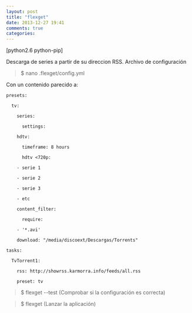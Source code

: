 ```yaml
---
layout: post
title: "flexget"
date: 2013-12-27 19:41
comments: true
categories: 
---
```

[python2.6 python-pip]

Descarga de series a partir de su direccion RSS. Archivo de configuración

>$ nano .flexget/config.yml

Con un contenido parecido a:

	presets:

	  tv:

	    series:

	      settings:

		hdtv:

		  timeframe: 8 hours

	      hdtv <720p:

		- serie 1

		- serie 2

		- serie 3

		- etc

	    content_filter:

	      require:

		- '*.avi'

	    download: "/media/discoext/Descargas/Torrents"

	tasks:

	  TvTorrent1:

	    rss: http://showrss.karmorra.info/feeds/all.rss

	    preset: tv

>$ flexget --test (Comprobar si la configuración es correcta)

>$ flexget (Lanzar la aplicación) 

